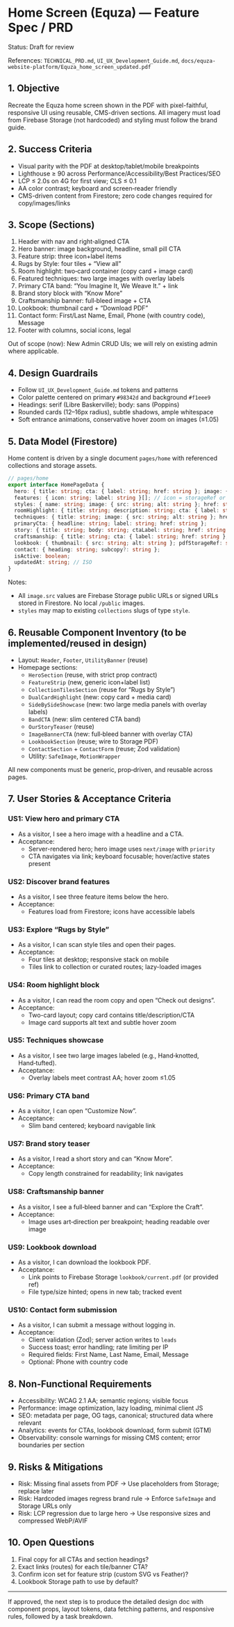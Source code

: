 # Home Screen (Equza) — Feature Spec / PRD

Status: Draft for review

References: `TECHNICAL_PRD.md`, `UI_UX_Development_Guide.md`, `docs/equza-website-platform/Equza_home_screen_updated.pdf`

## 1. Objective

Recreate the Equza home screen shown in the PDF with pixel-faithful, responsive UI using reusable, CMS-driven sections. All imagery must load from Firebase Storage (not hardcoded) and styling must follow the brand guide.

## 2. Success Criteria

- Visual parity with the PDF at desktop/tablet/mobile breakpoints
- Lighthouse ≥ 90 across Performance/Accessibility/Best Practices/SEO
- LCP ≤ 2.0s on 4G for first view; CLS ≤ 0.1
- AA color contrast; keyboard and screen‑reader friendly
- CMS-driven content from Firestore; zero code changes required for copy/images/links

## 3. Scope (Sections)

1. Header with nav and right‑aligned CTA
2. Hero banner: image background, headline, small pill CTA
3. Feature strip: three icon+label items
4. Rugs by Style: four tiles + “View all”
5. Room highlight: two‑card container (copy card + image card)
6. Featured techniques: two large images with overlay labels
7. Primary CTA band: “You Imagine It, We Weave It.” + link
8. Brand story block with “Know More”
9. Craftsmanship banner: full‑bleed image + CTA
10. Lookbook: thumbnail card + “Download PDF”
11. Contact form: First/Last Name, Email, Phone (with country code), Message
12. Footer with columns, social icons, legal

Out of scope (now): New Admin CRUD UIs; we will rely on existing admin where applicable.

## 4. Design Guardrails

- Follow `UI_UX_Development_Guide.md` tokens and patterns
- Color palette centered on primary `#98342d` and background `#f1eee9`
- Headings: serif (Libre Baskerville); body: sans (Poppins)
- Rounded cards (12–16px radius), subtle shadows, ample whitespace
- Soft entrance animations, conservative hover zoom on images (≤1.05)

## 5. Data Model (Firestore)

Home content is driven by a single document `pages/home` with referenced collections and storage assets.

```ts
// pages/home
export interface HomePageData {
  hero: { title: string; cta: { label: string; href: string }; image: { src: string; alt: string } };
  features: { icon: string; label: string }[]; // icon = storageRef or name from icon set
  styles: { name: string; image: { src: string; alt: string }; href: string; sortOrder: number }[];
  roomHighlight: { title: string; description: string; cta: { label: string; href: string }; image: { src: string; alt: string } };
  techniques: { title: string; image: { src: string; alt: string }; href: string }[];
  primaryCta: { headline: string; label: string; href: string };
  story: { title: string; body: string; ctaLabel: string; href: string };
  craftsmanship: { title: string; cta: { label: string; href: string }; image: { src: string; alt: string } };
  lookbook: { thumbnail: { src: string; alt: string }; pdfStorageRef: string; caption: string };
  contact: { heading: string; subcopy?: string };
  isActive: boolean;
  updatedAt: string; // ISO
}
```

Notes:
- All `image.src` values are Firebase Storage public URLs or signed URLs stored in Firestore. No local `/public` images.
- `styles` may map to existing `collections` slugs of type `style`.

## 6. Reusable Component Inventory (to be implemented/reused in design)

- Layout: `Header`, `Footer`, `UtilityBanner` (reuse)
- Homepage sections:
  - `HeroSection` (reuse, with strict prop contract)
  - `FeatureStrip` (new, generic icon+label list)
  - `CollectionTilesSection` (reuse for “Rugs by Style”)
  - `DualCardHighlight` (new: copy card + media card)
  - `SideBySideShowcase` (new: two large media panels with overlay labels)
  - `BandCTA` (new: slim centered CTA band)
  - `OurStoryTeaser` (reuse)
  - `ImageBannerCTA` (new: full‑bleed banner with overlay CTA)
  - `LookbookSection` (reuse; wire to Storage PDF)
  - `ContactSection` + `ContactForm` (reuse; Zod validation)
  - Utility: `SafeImage`, `MotionWrapper`

All new components must be generic, prop‑driven, and reusable across pages.

## 7. User Stories & Acceptance Criteria

### US1: View hero and primary CTA
- As a visitor, I see a hero image with a headline and a CTA.
- Acceptance:
  - Server-rendered hero; hero image uses `next/image` with `priority`
  - CTA navigates via link; keyboard focusable; hover/active states present

### US2: Discover brand features
- As a visitor, I see three feature items below the hero.
- Acceptance:
  - Features load from Firestore; icons have accessible labels

### US3: Explore “Rugs by Style”
- As a visitor, I can scan style tiles and open their pages.
- Acceptance:
  - Four tiles at desktop; responsive stack on mobile
  - Tiles link to collection or curated routes; lazy-loaded images

### US4: Room highlight block
- As a visitor, I can read the room copy and open “Check out designs”.
- Acceptance:
  - Two-card layout; copy card contains title/description/CTA
  - Image card supports alt text and subtle hover zoom

### US5: Techniques showcase
- As a visitor, I see two large images labeled (e.g., Hand‑knotted, Hand‑tufted).
- Acceptance:
  - Overlay labels meet contrast AA; hover zoom ≤1.05

### US6: Primary CTA band
- As a visitor, I can open “Customize Now”.
- Acceptance:
  - Slim band centered; keyboard navigable link

### US7: Brand story teaser
- As a visitor, I read a short story and can “Know More”.
- Acceptance:
  - Copy length constrained for readability; link navigates

### US8: Craftsmanship banner
- As a visitor, I see a full‑bleed banner and can “Explore the Craft”.
- Acceptance:
  - Image uses art‑direction per breakpoint; heading readable over image

### US9: Lookbook download
- As a visitor, I can download the lookbook PDF.
- Acceptance:
  - Link points to Firebase Storage `lookbook/current.pdf` (or provided ref)
  - File type/size hinted; opens in new tab; tracked event

### US10: Contact form submission
- As a visitor, I can submit a message without logging in.
- Acceptance:
  - Client validation (Zod); server action writes to `leads`
  - Success toast; error handling; rate limiting per IP
  - Required fields: First Name, Last Name, Email, Message
  - Optional: Phone with country code

## 8. Non‑Functional Requirements

- Accessibility: WCAG 2.1 AA; semantic regions; visible focus
- Performance: image optimization, lazy loading, minimal client JS
- SEO: metadata per page, OG tags, canonical; structured data where relevant
- Analytics: events for CTAs, lookbook download, form submit (GTM)
- Observability: console warnings for missing CMS content; error boundaries per section

## 9. Risks & Mitigations

- Risk: Missing final assets from PDF → Use placeholders from Storage; replace later
- Risk: Hardcoded images regress brand rule → Enforce `SafeImage` and Storage URLs only
- Risk: LCP regression due to large hero → Use responsive sizes and compressed WebP/AVIF

## 10. Open Questions

1. Final copy for all CTAs and section headings?
2. Exact links (routes) for each tile/banner CTA?
3. Confirm icon set for feature strip (custom SVG vs Feather)?
4. Lookbook Storage path to use by default?

---

If approved, the next step is to produce the detailed design doc with component props, layout tokens, data fetching patterns, and responsive rules, followed by a task breakdown.


